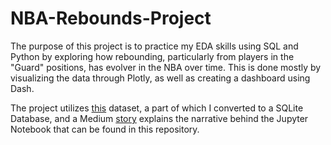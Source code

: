 # NBA-Rebounds-Project
 
The purpose of this project is to practice my EDA skills using SQL and Python by exploring how rebounding, particularly from players in the "Guard" positions, has evolver in the NBA over time. This is done mostly by visualizing the data through Plotly, as well as creating a dashboard using Dash.

The project utilizes [this](https://www.kaggle.com/datasets/sumitrodatta/nba-aba-baa-stats) dataset, a part of which I converted to a SQLite Database, and a Medium [story]((https://medium.com/@davidve0206/evolution-of-nba-rebounding-b1aef152c715)) explains the narrative behind the Jupyter Notebook that can be found in this repository.
